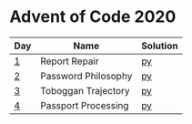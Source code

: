 # Advent of Code 2020

|Day|Name|Solution|
|---|---|---|
|[1](https://adventofcode.com/2020/day/1)|Report Repair|[py](/2020/python/day1.py)|
|[2](https://adventofcode.com/2020/day/2)|Password Philosophy|[py](/2020/python/day2.py)|
|[3](https://adventofcode.com/2020/day/3)|Toboggan Trajectory|[py](/2020/python/day3.py)|
|[4](https://adventofcode.com/2020/day/4)|Passport Processing|[py](/2020/python/day4.py)|
